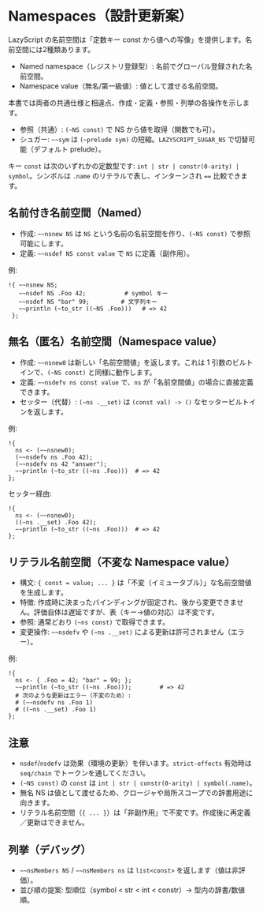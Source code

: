 # Namespaces（設計更新案）

LazyScript の名前空間は「定数キー const から値への写像」を提供します。名前空間には2種類あります。

- Named namespace（レジストリ登録型）: 名前でグローバル登録された名前空間。
- Namespace value（無名/第一級値）: 値として渡せる名前空間。

本書では両者の共通仕様と相違点、作成・定義・参照・列挙の各操作を示します。

- 参照（共通）: `(~NS const)` で NS から値を取得（関数でも可）。
- シュガー: `~~sym` は `(~prelude sym)` の短縮。`LAZYSCRIPT_SUGAR_NS` で切替可能（デフォルト prelude）。

キー `const` は次のいずれかの定数型です: `int | str | constr(0-arity) | symbol`。シンボルは `.name` のリテラルで表し、インターンされ `==` 比較できます。

## 名前付き名前空間（Named）

- 作成: `~~nsnew NS` は `NS` という名前の名前空間を作り、`(~NS const)` で参照可能にします。
- 定義: `~~nsdef NS const value` で `NS` に定義（副作用）。

例:

```
!{ ~~nsnew NS;
   ~~nsdef NS .Foo 42;           # symbol キー
   ~~nsdef NS "bar" 99;         # 文字列キー
   ~~println (~to_str ((~NS .Foo)))   # => 42
 };
```

## 無名（匿名）名前空間（Namespace value）

- 作成: `~~nsnew0` は新しい「名前空間値」を返します。これは 1 引数のビルトインで、`(~NS const)` と同様に動作します。
- 定義: `~~nsdefv ns const value` で、`ns` が「名前空間値」の場合に直接定義できます。
- セッター（代替）: `(~ns .__set)` は `(const val) -> ()` なセッタービルトインを返します。

例:

```
!{
  ns <- (~~nsnew0);
  (~~nsdefv ns .Foo 42);
  (~~nsdefv ns 42 "answer");
  ~~println (~to_str ((~ns .Foo)))  # => 42
};
```

セッター経由:

```
!{
  ns <- (~~nsnew0);
  ((~ns .__set) .Foo 42);
  ~~println (~to_str ((~ns .Foo)))  # => 42
};
```

## リテラル名前空間（不変な Namespace value）

- 構文: `{ const = value; ... }` は「不変（イミュータブル）」な名前空間値を生成します。
- 特徴: 作成時に決まったバインディングが固定され、後から変更できません。評価自体は遅延ですが、表（キー→値の対応）は不変です。
- 参照: 通常どおり `(~ns const)` で取得できます。
- 変更操作: `~~nsdefv` や `(~ns .__set)` による更新は許可されません（エラー）。

例:

```
!{
  ns <- { .Foo = 42; "bar" = 99; };
  ~~println (~to_str ((~ns .Foo)));        # => 42
  # 次のような更新はエラー（不変のため）:
  # (~~nsdefv ns .Foo 1)
  # ((~ns .__set) .Foo 1)
};
```

## 注意
- `nsdef`/`nsdefv` は効果（環境の更新）を伴います。`strict-effects` 有効時は `seq/chain` でトークンを通してください。
- `(~NS const)` の `const` は `int | str | constr(0-arity) | symbol(.name)`。
- 無名 NS は値として渡せるため、クロージャや局所スコープでの辞書用途に向きます。
- リテラル名前空間（`{ ... }`）は「非副作用」で不変です。作成後に再定義／更新はできません。

## 列挙（デバッグ）
- `~~nsMembers NS` / `~~nsMembers ns` は `list<const>` を返します（値は非評価）。
- 並び順の提案: 型順位（symbol < str < int < constr）→ 型内の辞書/数値順。
